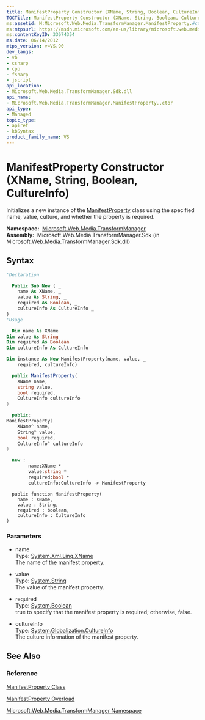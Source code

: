 ```yaml
---
title: ManifestProperty Constructor (XName, String, Boolean, CultureInfo) (Microsoft.Web.Media.TransformManager)
TOCTitle: ManifestProperty Constructor (XName, String, Boolean, CultureInfo)
ms:assetid: M:Microsoft.Web.Media.TransformManager.ManifestProperty.#ctor(System.Xml.Linq.XName,System.String,System.Boolean,System.Globalization.CultureInfo)
ms:mtpsurl: https://msdn.microsoft.com/en-us/library/microsoft.web.media.transformmanager.manifestproperty.manifestproperty(v=VS.90)
ms:contentKeyID: 33674354
ms.date: 06/14/2012
mtps_version: v=VS.90
dev_langs:
- vb
- csharp
- cpp
- fsharp
- jscript
api_location:
- Microsoft.Web.Media.TransformManager.Sdk.dll
api_name:
- Microsoft.Web.Media.TransformManager.ManifestProperty..ctor
api_type:
- Managed
topic_type:
- apiref
- kbSyntax
product_family_name: VS
---
```


# ManifestProperty Constructor (XName, String, Boolean, CultureInfo)

Initializes a new instance of the [ManifestProperty](manifestproperty-class-microsoft-web-media-transformmanager.md) class using the specified name, value, culture, and whether the property is required.

**Namespace:**  [Microsoft.Web.Media.TransformManager](microsoft-web-media-transformmanager-namespace.md)  
**Assembly:**  Microsoft.Web.Media.TransformManager.Sdk (in Microsoft.Web.Media.TransformManager.Sdk.dll)

## Syntax

```vb
'Declaration

  Public Sub New ( _
    name As XName, _
    value As String, _
    required As Boolean, _
    cultureInfo As CultureInfo _
)
'Usage

  Dim name As XName
Dim value As String
Dim required As Boolean
Dim cultureInfo As CultureInfo

Dim instance As New ManifestProperty(name, value, _
    required, cultureInfo)
```

```csharp
  public ManifestProperty(
    XName name,
    string value,
    bool required,
    CultureInfo cultureInfo
)
```

```cpp
  public:
ManifestProperty(
    XName^ name, 
    String^ value, 
    bool required, 
    CultureInfo^ cultureInfo
)
```

``` fsharp
  new : 
        name:XName * 
        value:string * 
        required:bool * 
        cultureInfo:CultureInfo -> ManifestProperty
```

```jscript
  public function ManifestProperty(
    name : XName, 
    value : String, 
    required : boolean, 
    cultureInfo : CultureInfo
)
```

### Parameters

  - name  
    Type: [System.Xml.Linq.XName](https://msdn.microsoft.com/library/bb347810)  
    The name of the manifest property.  

<!-- end list -->

  - value  
    Type: [System.String](https://msdn.microsoft.com/library/s1wwdcbf)  
    The value of the manifest property.  

<!-- end list -->

  - required  
    Type: [System.Boolean](https://msdn.microsoft.com/library/a28wyd50)  
    true to specify that the manifest property is required; otherwise, false.  

<!-- end list -->

  - cultureInfo  
    Type: [System.Globalization.CultureInfo](https://msdn.microsoft.com/library/kx54z3k7)  
    The culture information of the manifest property.  

## See Also

### Reference

[ManifestProperty Class](manifestproperty-class-microsoft-web-media-transformmanager.md)

[ManifestProperty Overload](manifestproperty-constructor-microsoft-web-media-transformmanager.md)

[Microsoft.Web.Media.TransformManager Namespace](microsoft-web-media-transformmanager-namespace.md)

